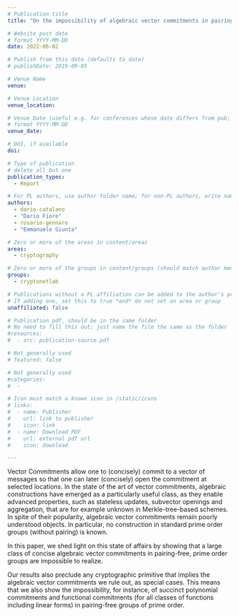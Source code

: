 ```yaml
---
# Publication title
title: "On the impossibility of algebraic vector commitments in pairing-free groups"

# Website post date
# format YYYY-MM-DD
date: 2022-06-02

# Publish from this date (defaults to date)
# publishDate: 2019-09-03

# Venue Name
venue:

# Venue Location
venue_location:

# Venue Date (useful e.g. for conferences whose date differs from pub; defaults to date)
# format YYYY-MM-DD
venue_date:

# DOI, if available
doi:

# Type of publication
# delete all but one
publication_types:
  - Report

# For PL authors, use author folder name; for non-PL authors, write name as in paper within ""
authors:
  - dario-catalano
  - "Dario Fiore"
  - rosario-gennaro
  - "Emmanuele Giunta"

# Zero or more of the areas in content/areas
areas:
  - cryptography

# Zero or more of the groups in content/groups (should match author membership)
groups:
  - cryptonetlab

# Publications without a PL affiliation can be added to the author's profile without showing up elsewhere
# If adding one, set this to true *and* do not set an area or group
unaffiliated: false

# Publication pdf, should be in the same folder
# No need to fill this out; just name the file the same as the folder
#resources:
#  - src: publication-source.pdf

# Not generally used
# featured: false

# Not generally used
#categories:
#  -

# Icon must match a known icon in /static/icons
# links:
#  - name: Publisher
#    url: link to publisher
#    icon: link
#  - name: Download PDF
#    url: external pdf url
#    icon: download

---
```


Vector Commitments allow one to (concisely) commit to a vector of messages so that one can later (concisely) open the commitment at selected locations. In the state of the art of vector commitments, algebraic constructions have emerged as a particularly useful class, as they enable advanced properties, such as stateless updates, subvector openings and aggregation, that are for example unknown in Merkle-tree-based schemes. In spite of their popularity, algebraic vector commitments remain poorly understood objects. In particular, no construction in standard prime order groups (without pairing) is known.

In this paper, we shed light on this state of affairs by showing that a large class of concise algebraic vector commitments in pairing-free, prime order groups are impossible to realize.

Our results also preclude any cryptographic primitive that implies the algebraic vector commitments we rule out, as special cases.
This means that we also show the impossibility, for instance, of succinct polynomial commitments and functional commitments (for all classes of functions including linear forms) in pairing-free groups of prime order.
